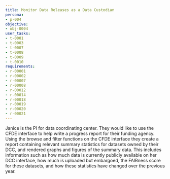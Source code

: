 ```yaml
---
title: Monitor Data Releases as a Data Custodian
persona:
- p-004
objective:
- obj-0004
user_tasks:
- t-0001
- t-0003
- t-0007
- t-0008
- t-0009
- t-0010
requirements:
- r-00001
- r-00002
- r-00007
- r-00008
- r-00012
- r-00014
- r-00018
- r-00019
- r-00020
- r-00021
---
```


Janice is the PI for data coordinating center. They would like
to use the CFDE interface to help write a progress report for their funding agency.
Using the browse and filter functions on the CFDE interface they create a report
containing relevant summary statistics for datasets owned by their DCC, and
rendered graphs and figures of the summary data. This includes information such
as how much data is currently publicly available on her DCC interface, how much is
uploaded but embargoed, the FAIRness score for these datasets, and how these
statistics have changed over the previous year.
